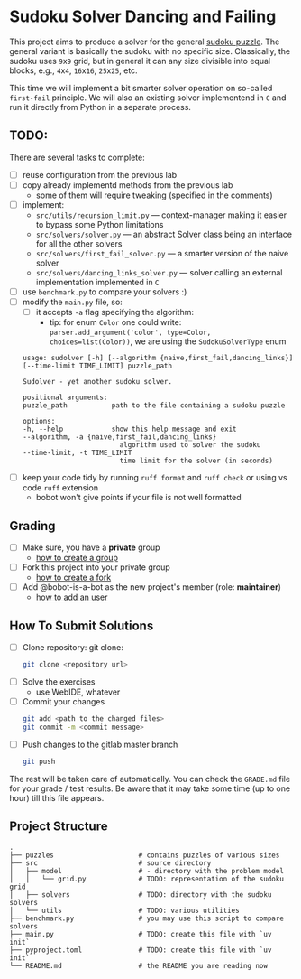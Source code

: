 # Sudoku Solver Dancing and Failing

This project aims to produce a solver for the general [sudoku puzzle](https://en.wikipedia.org/wiki/Sudoku). The general variant is basically the sudoku with no specific size. Classically, the sudoku uses `9`x`9` grid, but in general it can any size divisible into equal blocks, e.g., `4`x`4`, `16`x`16`, `25`x`25`, etc.

This time we will implement a bit smarter solver operation on so-called `first-fail` principle.
We will also an existing solver implementend in `C` and run it directly from Python in a separate process.

## TODO: 

There are several tasks to complete:
- [ ] reuse configuration from the previous lab
- [ ] copy already implementd methods from the previous lab
    - some of them will require tweaking (specified in the comments)
- [ ] implement:
    - `src/utils/recursion_limit.py` — context-manager making it easier to bypass some Python limitations
    - `src/solvers/solver.py` — an abstract Solver class being an interface for all the other solvers
    - `src/solvers/first_fail_solver.py` — a smarter version of the naive solver
    - `src/solvers/dancing_links_solver.py` — solver calling an external implementation implemented in `C`
- [ ] use `benchmark.py` to compare your solvers :)
- [ ] modify the `main.py` file, so:
    - [ ] it accepts `-a` flag specifying the algorithm:
      - tip: for enum `Color` one could write: `parser.add_argument('color', type=Color, choices=list(Color))`, we are using the `SudokuSolverType` enum

    ```
    usage: sudolver [-h] [--algorithm {naive,first_fail,dancing_links}] [--time-limit TIME_LIMIT] puzzle_path

    Sudolver - yet another sudoku solver.

    positional arguments:
    puzzle_path           path to the file containing a sudoku puzzle

    options:
    -h, --help            show this help message and exit
    --algorithm, -a {naive,first_fail,dancing_links}
                            algorithm used to solver the sudoku
    --time-limit, -t TIME_LIMIT
                            time limit for the solver (in seconds)
    ```
- [ ] keep your code tidy by running `ruff format` and `ruff check` or using vs code `ruff` extension
    - bobot won't give points if your file is not well formatted 


## Grading

* [ ] Make sure, you have a **private** group
  * [how to create a group](https://docs.gitlab.com/ee/user/group/#create-a-group)
* [ ] Fork this project into your private group
  * [how to create a fork](https://docs.gitlab.com/ee/user/project/repository/forking_workflow.html#creating-a-fork)
* [ ] Add @bobot-is-a-bot as the new project's member (role: **maintainer**)
  * [how to add an user](https://docs.gitlab.com/ee/user/project/members/index.html#add-a-user)

## How To Submit Solutions

* [ ] Clone repository: git clone:
    ```bash
    git clone <repository url>
    ```
* [ ] Solve the exercises
    * use WebIDE, whatever
* [ ] Commit your changes
    ```bash
    git add <path to the changed files>
    git commit -m <commit message>
    ```
* [ ] Push changes to the gitlab master branch
    ```bash
    git push 
    ```

The rest will be taken care of automatically. You can check the `GRADE.md` file for your grade / test results. Be aware that it may take some time (up to one hour) till this file appears.

## Project Structure

    .
    ├── puzzles                     # contains puzzles of various sizes
    ├── src                         # source directory
    │   ├── model                   # - directory with the problem model 
    │   │   └── grid.py             # TODO: representation of the sudoku grid
    │   ├── solvers                 # TODO: directory with the sudoku solvers
    │   └── utils                   # TODO: various utilities              
    ├── benchmark.py                # you may use this script to compare solvers
    ├── main.py                     # TODO: create this file with `uv init`
    ├── pyproject.toml              # TODO: create this file with `uv init`
    └── README.md                   # the README you are reading now